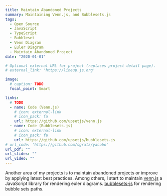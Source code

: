 ```yaml
---
title: Maintain Abandoned Projects
summary: Maintaining Venn.js, and Bubblesets.js
tags:
  - Open Source
  - JavaScript
  - TypeScript
  - Bubbleset
  - Venn Diagram
  - Euler Diagram
  - Maintain Abandoned Project
date: "2020-01-01"

# Optional external URL for project (replaces project detail page).
# external_link: 'https://lineup.js.org'

image:
  # caption: TODO
  focal_point: Smart

links:
  # TODO
  - name: Code (Venn.js)
    # icon: external-link
    # icon_pack: fa
    url: https://github.com/upsetjs/venn.js
  - name: Code (Bubblesets.js)
    # icon: external-link
    # icon_pack: fa
    url: https://github.com/upsetjs/bubblesets-js
# url_code: 'https://github.com/sgratz/yacobo'
url_pdf: ""
url_slides: ""
url_video: ""
---
```


Another area of my projects is to maintain abandoned projects or improve by applying latest best practices. Among others, I start to maintain [venn.js](https://github.com/upsetjs/venn.js) a JavaScript library for rendering euler diagrams. [bubblesets-js](https://github.com/upsetjs/bubblesets-js) for rendering bubble sets paths.
